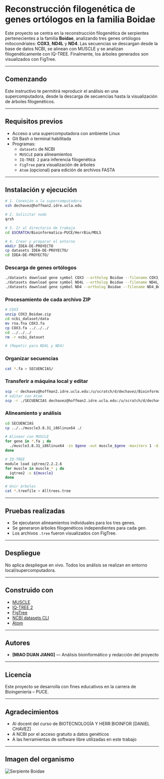 # Reconstrucción filogenética de genes ortólogos en la familia Boidae

Este proyecto se centra en la reconstrucción filogenética de serpientes pertenecientes a la familia **Boidae**, analizando tres genes ortólogos mitocondriales: **COX3**, **ND4L** y **ND4**. Las secuencias se descargan desde la base de datos NCBI, se alinean con MUSCLE y se analizan filogenéticamente con IQ-TREE. Finalmente, los árboles generados son visualizados con FigTree.

---

## Comenzando

Este instructivo te permitirá reproducir el análisis en una supercomputadora, desde la descarga de secuencias hasta la visualización de árboles filogenéticos.

---

## Requisitos previos

- Acceso a una supercomputadora con ambiente Linux  
- Git Bash o terminal habilitada  
- Programas:
  - `datasets` de NCBI
  - `MUSCLE` para alineamientos
  - `IQ-TREE 2` para inferencia filogenética
  - `FigTree` para visualización de árboles
  - `Atom` (opcional) para edición de archivos FASTA

---

## Instalación y ejecución

```bash
# 1. Conexión a la supercomputadora
ssh dechavez@hoffman2.idre.ucla.edu

# 2. Solicitar nodo
qrsh

# 3. Ir al directorio de trabajo
cd $SCRATCH/Bioinformatica-PUCE/HerrBio/MOLS

# 4. Crear y preparar el entorno
mkdir IDEA-DE-PROYECTO
cp datasets IDEA-DE-PROYECTO/
cd IDEA-DE-PROYECTO/
```

### Descarga de genes ortólogos
```bash
./datasets download gene symbol COX3 --ortholog Boidae --filename COX3_Boidae.zip
./datasets download gene symbol ND4L --ortholog Boidae --filename ND4L_Boidae.zip
./datasets download gene symbol ND4 --ortholog Boidae --filename ND4_Boidae.zip
```

### Procesamiento de cada archivo ZIP
```bash
# COX3
unzip COX3_Boidae.zip
cd ncbi_dataset/data
mv rna.fna COX3.fa
cp COX3.fa ../../../
cd ../../../
rm -r ncbi_dataset

# (Repetir para ND4L y ND4)
```

### Organizar secuencias
```bash
cat *.fa > SECUENCIAS/
```

### Transferir a máquina local y editar
```bash
scp -r dechavez@hoffman2.idre.ucla.edu:/u/scratch/d/dechavez/Bioinformatica-PUCE/HerrBio/MOLS/IDEA-DE-PROYECTO/SECUENCIAS ./
# editar con Atom
scp -r ./SECUENCIAS dechavez@hoffman2.idre.ucla.edu:/u/scratch/d/dechavez/Bioinformatica-PUCE/HerrBio/MOLS/IDEA-DE-PROYECTO/
```

### Alineamiento y análisis
```bash
cd SECUENCIAS
cp ../../muscle3.8.31_i86linux64 ./

# Alinear con MUSCLE
for gene in *.fa ; do
  ./muscle3.8.31_i86linux64 -in $gene -out muscle_$gene -maxiters 1 -diags
done

# IQ-TREE
module load iqtree/2.2.2.6
for muscle in muscle_* ; do
  iqtree2 -s ${muscle}
done

# Unir árboles
cat *.treefile > Alltrees.tree
```

---

## Pruebas realizadas

- Se ejecutaron alineamientos individuales para los tres genes.  
- Se generaron árboles filogenéticos independientes para cada gen.  
- Los archivos `.tree` fueron visualizados con FigTree.

---

## Despliegue

No aplica despliegue en vivo. Todos los análisis se realizan en entorno local/supercomputadora.

---

## Construido con

- [MUSCLE](https://www.drive5.com/muscle/)
- [IQ-TREE 2](http://www.iqtree.org/)
- [FigTree](http://tree.bio.ed.ac.uk/software/figtree/)
- [NCBI datasets CLI](https://www.ncbi.nlm.nih.gov/datasets/)
- [Atom](https://atom.io/)

---

## Autores

- **[MIAO DUAN JIANG]** — Análisis bioinformático y redacción del proyecto

---

## Licencia

Este proyecto se desarrolla con fines educativos en la carrera de Bioingeniería – PUCE.

---

## Agradecimientos

- Al docent del curso de BIOTECNOLOGÍA Y HERR BIOINFOR [DANIEL CHAVEZ]  
- A NCBI por el acceso gratuito a datos genéticos  
- A las herramientas de software libre utilizadas en este trabajo

---

## Imagen del organismo

![Serpiente Boidae](https://t3.ftcdn.net/jpg/01/62/97/78/240_F_162977836_TO6ejAubuhvNeNFBRhfTNxGzwqYTc7m.jpg)

